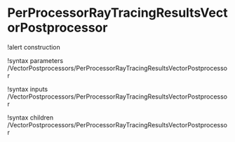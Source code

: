 # PerProcessorRayTracingResultsVectorPostprocessor

!alert construction

!syntax parameters /VectorPostprocessors/PerProcessorRayTracingResultsVectorPostprocessor

!syntax inputs /VectorPostprocessors/PerProcessorRayTracingResultsVectorPostprocessor

!syntax children /VectorPostprocessors/PerProcessorRayTracingResultsVectorPostprocessor
